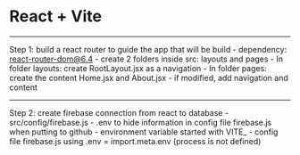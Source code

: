 # React + Vite

-----------------------------------------------------------------------------------------------------
Step 1: build a react router to guide the app that will be build
    - dependency: react-router-dom@6.4
    - create 2 folders inside src: layouts and pages
        - In folder layouts: create RootLayout.jsx as a navigation
        - In folder pages: create the content Home.jsx and About.jsx
    - if modified, add navigation and content

-----------------------------------------------------------------------------------------------------
Step 2: create firebase connection from react to database
    - src/config/firebase.js
    - .env to hide information in config file firebase.js when putting to github
        - environment variable started with VITE_
        - config file firebase.js using .env = import.meta.env (process is not defined)
